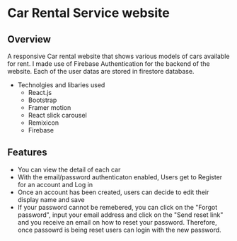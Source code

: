 # Car Rental Service website

## Overview
A responsive Car rental website that shows various models of cars available for rent. I made use of Firebase Authentication for the backend of the website. Each of the user datas are stored in firestore database.

* Technolgies and libaries used
  * React.js
  * Bootstrap
  * Framer motion
  * React slick carousel
  * Remixicon
  * Firebase

## Features

- You can view the detail of each car
- With the email/password authenticaton enabled, Users get to Register for an account and Log in
- Once an account has been created, users can decide to edit their display name and save
- If your password cannot be remebered, you can click on the "Forgot password", input your email address and click on the "Send reset link" and you receive an email on how to reset your password. Therefore, once passowrd is being reset users can login with the new password.
